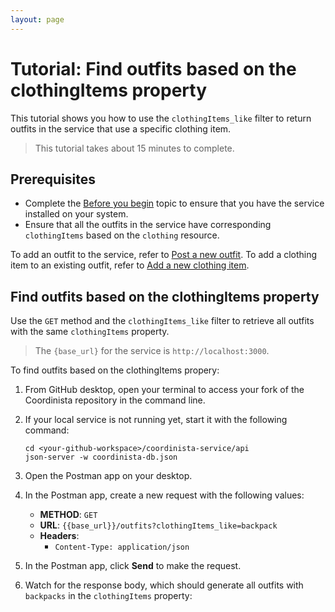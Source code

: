 ```yaml
---
layout: page
---
```


# Tutorial: Find outfits based on the clothingItems property

This tutorial shows you how to use the `clothingItems_like` filter to return outfits in the service that use a specific clothing item.
> This tutorial takes about 15 minutes to complete.

## Prerequisites

* Complete the [Before you begin](../before-you-begin.md) topic to ensure that you have the service installed on your system.
* Ensure that all the outfits in the service have corresponding `clothingItems` based on the `clothing` resource.

To add an outfit to the service, refer to [Post a new outfit](../api/clothing-post-a-new-clothing-item.md). To add a clothing item to an existing outfit, refer to [Add a new clothing item](../tutorials/clothing-add-a-new-clothing-item.md).

## Find outfits based on the clothingItems property

Use the `GET` method and the `clothingItems_like` filter to retrieve all outfits with the same `clothingItems` property.

> The `{base_url}` for the service is `http://localhost:3000`.

To find outfits based on the clothingItems propery:

1. From GitHub desktop, open your terminal to access your fork of the Coordinista repository in the command line.
2. If your local service is not running yet, start it with the following command:

    ```shell
    cd <your-github-workspace>/coordinista-service/api
    json-server -w coordinista-db.json
    ```

3. Open the Postman app on your desktop.
4. In the Postman app, create a new request with the following values:
    * **METHOD**: `GET`
    * **URL**: `{{base_url}}/outfits?clothingItems_like=backpack`
    * **Headers**:
        * `Content-Type: application/json`

5. In the Postman app, click **Send** to make the request.
6. Watch for the response body, which should generate all outfits with `backpacks` in the `clothingItems` property:
